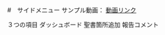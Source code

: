 #　サイドメニュー
サンプル動画：
[動画リンク](https://drive.google.com/file/d/1--xsJJ6yfNPixvgkmMlF53ipn1UDlHu4/view?usp=sharing)

３つの項目
ダッシュボード
聖書箇所追加
報告コメント
